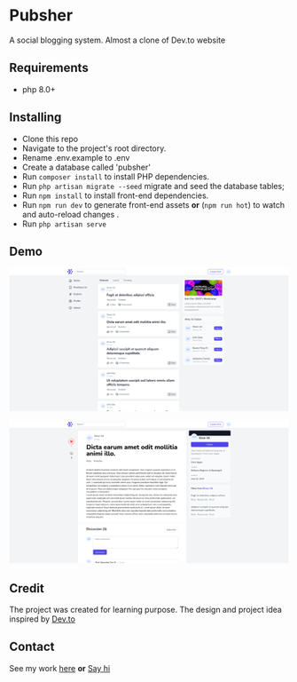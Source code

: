 # Pubsher

A social blogging system. Almost a clone of Dev.to website

## Requirements

-   php 8.0+

## Installing

-   Clone this repo
-   Navigate to the project's root directory.
-   Rename .env.example to .env
-   Create a database called 'pubsher'
-   Run `composer install` to install PHP dependencies.
-   Run `php artisan migrate --seed` migrate and seed the database tables;
-   Run `npm install` to install front-end dependencies.
-   Run `npm run dev` to generate front-end assets **or** (`npm run hot`) to watch and auto-reload changes .
-   Run `php artisan serve`

## Demo

<p align="center"><img src="https://raw.githubusercontent.com/OmarXCoder/pubsher/main/.github/images/pubsher-01.png"></p>
<p align="center"><img src="https://raw.githubusercontent.com/OmarXCoder/pubsher/main/.github/images/pubsher-02.png"></p>

## Credit

The project was created for learning purpose. The design and project idea inspired by [Dev.to](https://dev.to/)

## Contact

See my work [here](https://omarali.dev) **or** <a href="mailto:hi@omarali.dev">Say hi</a>

